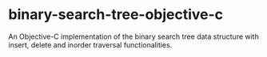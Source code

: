 # binary-search-tree-objective-c
An Objective-C implementation of the binary search tree data structure with insert, delete and inorder traversal functionalities. 

